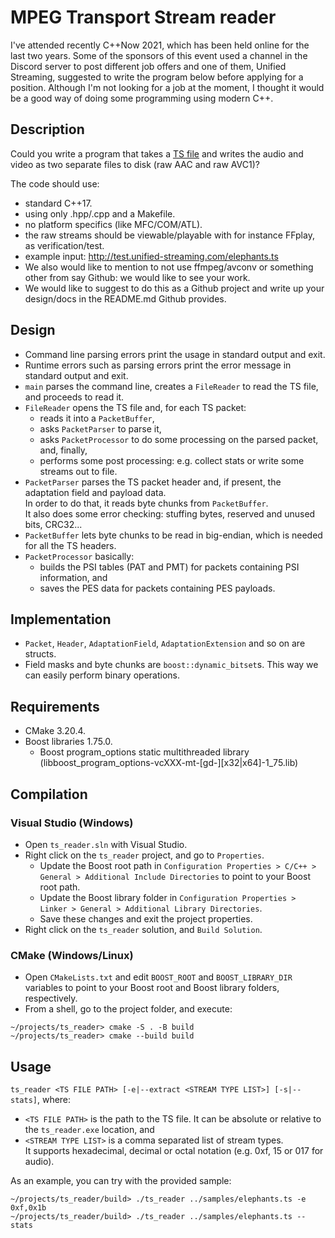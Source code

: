 # MPEG Transport Stream reader

I've attended recently C\+\+Now 2021, which has been held online for the last two years.
Some of the sponsors of this event used a channel in the Discord server to post different job offers and one of them, Unified Streaming, suggested to write the program below before applying for a position.
Although I'm not looking for a job at the moment, I thought it would be a good way of doing some programming using modern C\+\+.

## Description

Could you write a program that takes a [TS file](http://en.wikipedia.org/wiki/MPEG_transport_stream) and writes the audio and video as two separate files to disk (raw AAC and raw AVC1)?

The code should use:
- standard C\+\+17.
- using only .hpp/.cpp and a Makefile.
- no platform specifics (like MFC/COM/ATL).
- the raw streams should be viewable/playable with for instance FFplay, as verification/test.
- example input: http://test.unified-streaming.com/elephants.ts
- We also would like to mention to not use ffmpeg/avconv or something other from say Github: we would like to see your work.
- We would like to suggest to do this as a Github project and write up your design/docs in the README.md Github provides.

## Design

- Command line parsing errors print the usage in standard output and exit.
- Runtime errors such as parsing errors print the error message in standard output and exit.
- `main` parses the command line, creates a `FileReader` to read the TS file, and proceeds to read it.
- `FileReader` opens the TS file and, for each TS packet:
  - reads it into a `PacketBuffer`,
  - asks `PacketParser` to parse it,
  - asks `PacketProcessor` to do some processing on the parsed packet, and, finally,
  - performs some post processing: e.g. collect stats or write some streams out to file.
- `PacketParser` parses the TS packet header and, if present, the adaptation field and payload data.<br/>
    In order to do that, it reads byte chunks from `PacketBuffer`.<br/>
    It also does some error checking: stuffing bytes, reserved and unused bits, CRC32...
- `PacketBuffer` lets byte chunks to be read in big-endian, which is needed for all the TS headers.
- `PacketProcessor` basically:
  - builds the PSI tables (PAT and PMT) for packets containing PSI information, and
  - saves the PES data for packets containing PES payloads.

## Implementation

- `Packet`, `Header`, `AdaptationField`, `AdaptationExtension` and so on are structs.
- Field masks and byte chunks are `boost::dynamic_bitset`s. This way we can easily perform binary operations.

## Requirements

- CMake 3.20.4.
- Boost libraries 1.75.0.
  - Boost program_options static multithreaded library (libboost_program_options-vcXXX-mt-[gd-][x32|x64]-1_75.lib)

## Compilation

### Visual Studio (Windows)

- Open `ts_reader.sln` with Visual Studio.
- Right click on the `ts_reader` project, and go to `Properties`.
  - Update the Boost root path in `Configuration Properties > C/C++ > General > Additional Include Directories` to point to your Boost root path.
  - Update the Boost library folder in `Configuration Properties > Linker > General > Additional Library Directories`.
  - Save these changes and exit the project properties.
- Right click on the `ts_reader` solution, and `Build Solution`.

### CMake (Windows/Linux)

- Open `CMakeLists.txt` and edit `BOOST_ROOT` and `BOOST_LIBRARY_DIR` variables to point to your Boost root and Boost library folders, respectively.
- From a shell, go to the project folder, and execute:

```
~/projects/ts_reader> cmake -S . -B build
~/projects/ts_reader> cmake --build build
```

## Usage

`ts_reader <TS FILE PATH> [-e|--extract <STREAM TYPE LIST>] [-s|--stats]`, where:<br/>
- `<TS FILE PATH>` is the path to the TS file. It can be absolute or relative to the `ts_reader.exe` location, and
- `<STREAM TYPE LIST>` is a comma separated list of stream types.<br/>
    It supports hexadecimal, decimal or octal notation (e.g. 0xf, 15 or 017 for audio).

As an example, you can try with the provided sample:

```
~/projects/ts_reader/build> ./ts_reader ../samples/elephants.ts -e 0xf,0x1b
~/projects/ts_reader/build> ./ts_reader ../samples/elephants.ts --stats
```
